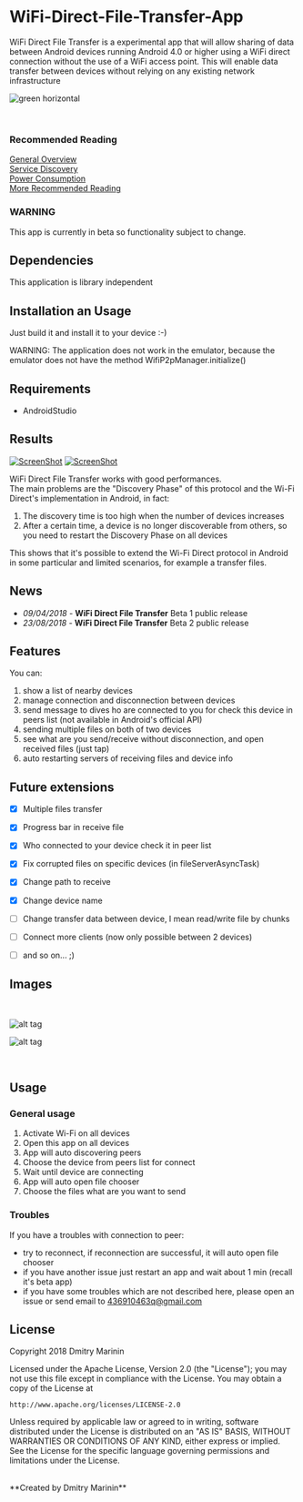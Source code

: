 # WiFi-Direct-File-Transfer-App
WiFi Direct File Transfer is a experimental app that will allow sharing of data between Android devices running Android 4.0 or higher using a WiFi direct connection without the use of a WiFi access point. This will enable data transfer between devices without relying on any existing network infrastructure
<br>

![green horizontal](https://user-images.githubusercontent.com/34623610/42958461-7cfcda86-8b7d-11e8-8ec7-ea3242eb6862.png)


<br>

### Recommended Reading

[General Overview](http://developer.android.com/guide/topics/connectivity/wifip2p.html)  
[Service Discovery](http://developer.android.com/training/connect-devices-wirelessly/nsd-wifi-direct.html)  
[Power Consumption](http://www.drjukka.com/blog/wordpress/?p=95)  
[More Recommended Reading](http://www.drjukka.com/blog/wordpress/?p=81)

### WARNING

This app is currently in beta so functionality subject to change.

## Dependencies

This application is library independent

## Installation an Usage

Just build it and install it to your device :-)

WARNING: The application does not work in the emulator, because the emulator does not have the method WifiP2pManager.initialize()

## Requirements
- AndroidStudio

## Results

[![ScreenShot](https://img.youtube.com/vi/WJID7NYT0GY/0.jpg)](https://www.youtube.com/watch?v=WJID7NYT0GY)
[![ScreenShot](https://img.youtube.com/vi/NezpvBeRgrw/0.jpg)](https://www.youtube.com/watch?v=NezpvBeRgrw)

WiFi Direct File Transfer works with good performances.<br/>
The main problems are the "Discovery Phase" of this protocol and the Wi-Fi Direct's implementation in Android, in fact:<br/>
1. The discovery time is too high when the number of devices increases <br/>
2. After a certain time, a device is no longer discoverable from others, so you need to restart the Discovery Phase on all devices <br/>

This shows that it's possible to extend the Wi-Fi Direct protocol in Android in some particular and limited scenarios, for example a transfer files.

## News
- *09/04/2018* - **WiFi Direct File Transfer** Beta 1 public release
- *23/08/2018* - **WiFi Direct File Transfer** Beta 2 public release


## Features
You can:<br/>
1. show a list of nearby devices<br/>
2. manage connection and disconnection between devices<br/>
3. send message to dives ho are connected to you for check this device in peers list (not available in Android's official API)<br/>
4. sending multiple files on both of two devices<br/>
5. see what are you send/receive without disconnection, and open received files (just tap)<br/>
6. auto restarting servers of receiving files and device info

## Future extensions
- [x] Multiple files transfer
- [x] Progress bar in receive file
- [x] Who connected to your device check it in peer list
- [x] Fix corrupted files on specific devices (in fileServerAsyncTask)
- [x] Change path to receive
- [x] Change device name
- [ ] Change transfer data between device, I mean read/write file by chunks
- [ ] Connect more clients (now only possible between 2 devices)
- [ ] and so on... ;)


## Images
<br/>

![alt tag](https://image.ibb.co/dH6ZUx/Screenshot_2018_04_09_00_29_52_964_com_app_wi_fi_direct.png)

![alt tag](https://image.ibb.co/hsOEUx/Screenshot_2018_04_09_00_30_08.png)

<br/>

## Usage
### General usage
1. Activate Wi-Fi on all devices
2. Open this app on all devices
3. App will auto discovering peers
4. Сhoose the device from peers list for connect
5. Wait until device are connecting
6. App will auto open file chooser
7. Choose the files what are you want to send

### Troubles

If you have a troubles with connection to peer:

- try to reconnect, if reconnection are successful, it will auto open file chooser
- if you have another issue just restart an app and wait about 1 min (recall it's beta app)
- if you have some troubles which are not described here, please open an issue or send email to 436910463q@gmail.com


## License

Copyright 2018 Dmitry Marinin

Licensed under the Apache License, Version 2.0 (the "License");
you may not use this file except in compliance with the License.
You may obtain a copy of the License at

    http://www.apache.org/licenses/LICENSE-2.0

Unless required by applicable law or agreed to in writing, software
distributed under the License is distributed on an "AS IS" BASIS,
WITHOUT WARRANTIES OR CONDITIONS OF ANY KIND, either express or implied.
See the License for the specific language governing permissions and
limitations under the License.

<br/>
**Created by Dmitry Marinin**
